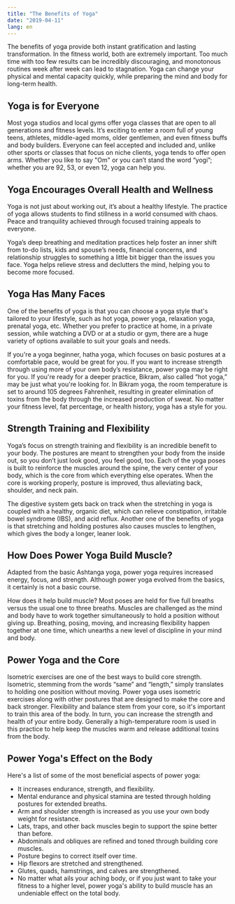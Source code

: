 ```yaml
---
title: "The Benefits of Yoga"
date: "2019-04-11"
lang: en
---
```


The benefits of yoga provide both instant gratification and lasting transformation. In the fitness world, both are extremely important. Too much time with too few results can be incredibly discouraging, and monotonous routines week after week can lead to stagnation. Yoga can change your physical and mental capacity quickly, while preparing the mind and body for long-term health.

## Yoga is for Everyone

Most yoga studios and local gyms offer yoga classes that are open to all generations and fitness levels. It’s exciting to enter a room full of young teens, athletes, middle-aged moms, older gentlemen, and even fitness buffs and body builders. Everyone can feel accepted and included and, unlike other sports or classes that focus on niche clients, yoga tends to offer open arms. Whether you like to say "Om" or you can’t stand the word “yogi”; whether you are 92, 53, or even 12, yoga can help you.

## Yoga Encourages Overall Health and Wellness

Yoga is not just about working out, it’s about a healthy lifestyle. The practice of yoga allows students to find stillness in a world consumed with chaos. Peace and tranquility achieved through focused training appeals to everyone.

Yoga’s deep breathing and meditation practices help foster an inner shift from to-do lists, kids and spouse’s needs, financial concerns, and relationship struggles to something a little bit bigger than the issues you face. Yoga helps relieve stress and declutters the mind, helping you to become more focused.

## Yoga Has Many Faces

One of the benefits of yoga is that you can choose a yoga style that's tailored to your lifestyle, such as hot yoga, power yoga, relaxation yoga, prenatal yoga, etc. Whether you prefer to practice at home, in a private session, while watching a DVD or at a studio or gym, there are a huge variety of options available to suit your goals and needs.

If you're a yoga beginner, hatha yoga, which focuses on basic postures at a comfortable pace, would be great for you. If you want to increase strength through using more of your own body’s resistance, power yoga may be right for you. If you're ready for a deeper practice, Bikram, also called “hot yoga,” may be just what you're looking for. In Bikram yoga, the room temperature is set to around 105 degrees Fahrenheit, resulting in greater elimination of toxins from the body through the increased production of sweat. No matter your fitness level, fat percentage, or health history, yoga has a style for you.

## Strength Training and Flexibility

Yoga’s focus on strength training and flexibility is an incredible benefit to your body. The postures are meant to strengthen your body from the inside out, so you don’t just look good, you feel good, too. Each of the yoga poses is built to reinforce the muscles around the spine, the very center of your body, which is the core from which everything else operates. When the core is working properly, posture is improved, thus alleviating back, shoulder, and neck pain.

The digestive system gets back on track when the stretching in yoga is coupled with a healthy, organic diet, which can relieve constipation, irritable bowel syndrome (IBS), and acid reflux. Another one of the benefits of yoga is that stretching and holding postures also causes muscles to lengthen, which gives the body a longer, leaner look.

## How Does Power Yoga Build Muscle?

Adapted from the basic Ashtanga yoga, power yoga requires increased energy, focus, and strength. Although power yoga evolved from the basics, it certainly is not a basic course.

How does it help build muscle? Most poses are held for five full breaths versus the usual one to three breaths. Muscles are challenged as the mind and body have to work together simultaneously to hold a position without giving up. Breathing, posing, moving, and increasing flexibility happen together at one time, which unearths a new level of discipline in your mind and body.

## Power Yoga and the Core

Isometric exercises are one of the best ways to build core strength. Isometric, stemming from the words “same” and “length,” simply translates to holding one position without moving. Power yoga uses isometric exercises along with other postures that are designed to make the core and back stronger. Flexibility and balance stem from your core, so it's important to train this area of the body. In turn, you can increase the strength and health of your entire body. Generally a high-temperature room is used in this practice to help keep the muscles warm and release additional toxins from the body.

## Power Yoga's Effect on the Body

Here's a list of some of the most beneficial aspects of power yoga:

* It increases endurance, strength, and flexibility.
* Mental endurance and physical stamina are tested through holding postures for extended breaths.
* Arm and shoulder strength is increased as you use your own body weight for resistance.
* Lats, traps, and other back muscles begin to support the spine better than before.
* Abdominals and obliques are refined and toned through building core muscles.
* Posture begins to correct itself over time.
* Hip flexors are stretched and strengthened.
* Glutes, quads, hamstrings, and calves are strengthened.
* No matter what ails your aching body, or if you just want to take your fitness to a higher level, power yoga's ability to build muscle has an undeniable effect on the total body.
